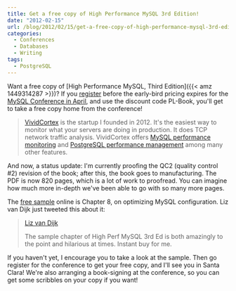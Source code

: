 ```yaml
---
title: Get a free copy of High Performance MySQL 3rd Edition!
date: "2012-02-15"
url: /blog/2012/02/15/get-a-free-copy-of-high-performance-mysql-3rd-edition/
categories:
  - Conferences
  - Databases
  - Writing
tags:
  - PostgreSQL
---
```

Want a free copy of [High Performance MySQL, Third Edition]({{< amz 1449314287 >}})? If you [register](http://perconalive-mysql-conference-expo-2012.eventbrite.com/) before the early-bird pricing expires for the [MySQL Conference in April](http://www.percona.com/live/mysql-conference-2012/), and use the discount code PL-Book, you'll get to take a free copy home from the conference!

> [VividCortex](https://vividcortex.com/) is the startup I founded in 2012. It's the easiest way to monitor what
> your servers are doing in production. It does TCP network
> traffic analysis. VividCortex offers [MySQL performance
> monitoring](https://vividcortex.com/monitoring/mysql/) and [PostgreSQL
> performance management](https://vividcortex.com/monitoring/postgres/) among many
> other features.


And now, a status update: I'm currently proofing the QC2 (quality control #2) revision of the book; after this, the book goes to manufacturing. The PDF is now 820 pages, which is a lot of work to proofread. You can imagine how much more in-depth we've been able to go with so many more pages.

The [free sample](http://www.highperfmysql.com/sample-chapter/) online is Chapter 8, on optimizing MySQL configuration. Liz van Dijk just tweeted this about it:

> [Liz van Dijk](https://twitter.com/lizztheblizz/status/169805049403424768)
>
> The sample chapter of High Perf MySQL 3rd Ed is both amazingly to the point and hilarious at times. Instant buy for me.

If you haven't yet, I encourage you to take a look at the sample. Then go register for the conference to get your free copy, and I'll see you in Santa Clara! We're also arranging a book-signing at the conference, so you can get some scribbles on your copy if you want!


